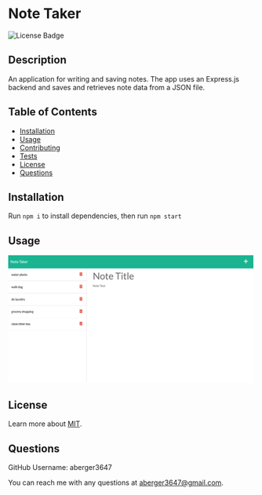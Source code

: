 
# Note Taker

![License Badge](https://img.shields.io/badge/license-MIT-blue)

## Description
An application for writing and saving notes. The app uses an Express.js backend and saves and retrieves note data from a JSON file.
  
## Table of Contents
- [Installation](#installation)
- [Usage](#usage)
- [Contributing](#contributing)
- [Tests](#test)
- [License](#license)
- [Questions](#questions)
  
## Installation
Run `npm i` to install dependencies, then run `npm start`
  
## Usage
<img src ="./screenshot.png" width="500">
 
## License
Learn more about [MIT](https://choosealicense.com/licenses/mit/).
  
## Questions
GitHub Username: aberger3647

You can reach me with any questions at aberger3647@gmail.com.